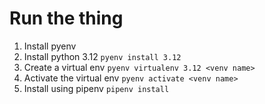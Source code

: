 # Run the thing
1. Install pyenv
2. Install python 3.12 `pyenv install 3.12`
3. Create a virtual env `pyenv virtualenv 3.12 <venv name>`
4. Activate the virtual env `pyenv activate <venv name>`
5. Install using pipenv `pipenv install`
